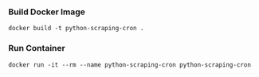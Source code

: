 ### Build Docker Image

```
docker build -t python-scraping-cron .
```

### Run Container

```
docker run -it --rm --name python-scraping-cron python-scraping-cron
```


